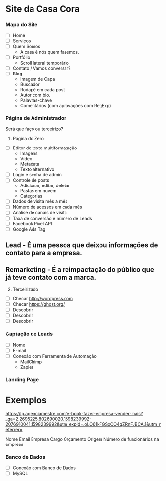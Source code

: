 # Site da Casa Cora

### Mapa do Site

* [ ] Home
* [ ] Serviços
* [ ] Quem Somos
    - A casa é nós quem fazemos.
* [ ] Portfólio
    - Scroll lateral temporário
* [ ] Contato / Vamos conversar?
* [ ] Blog
    - Imagem de Capa
    - Buscador
    - Rodapé em cada post
    - Autor com bio.
    - Palavras-chave
    - Comentários (com aprovações com RegExp)

### Página de Administrador

Será que faço ou terceirizo?

1. Página do Zero

* [ ] Editor de texto multiformatação
    - Imagens
    - Vídeo
    - Metadata
    - Texto alternativo
* [ ] Login e senha de admin
* [ ] Controle de posts
    - Adicionar, editar, deletar
    - Pastas em nuvem
    - Categorias
* [ ] Dados de visita mês a mês
* [ ] Número de acessos em cada mês
* [ ] Análise de canais de visita
* [ ] Taxa de conversão e número de Leads
* [ ] Facebook Pixel API
* [ ] Google Ads Tag

## Lead - É uma pessoa que deixou informações de contato para a empresa.
## Remarketing - É a reimpactação do público que já teve contato com a marca.

2. Terceirizado

* [ ] Checar http://wordpress.com
* [ ] Checar https://ghost.org/
* [ ] Descobrir
* [ ] Descobrir
* [ ] Descobrir

### Captação de Leads

* [ ] Nome
* [ ] E-mail
* [ ] Conexão com Ferramenta de Automação
    - MailChimp
    - Zapier

### Landing Page

# Exemplos
https://lp.agenciamestre.com/e-book-fazer-empresa-vender-mais?_ga=2.2695225.802690020.1598239992-2076910041.1598239992&utm_expid=.oLO61kFGSxCO4qZRnFJBCA.1&utm_referrer=

Nome
Email
Empresa
Cargo
Orçamento
Origem
Número de funcionários na empresa

### Banco de Dados

* [ ] Conexão com Banco de Dados
* [ ] MySQL
